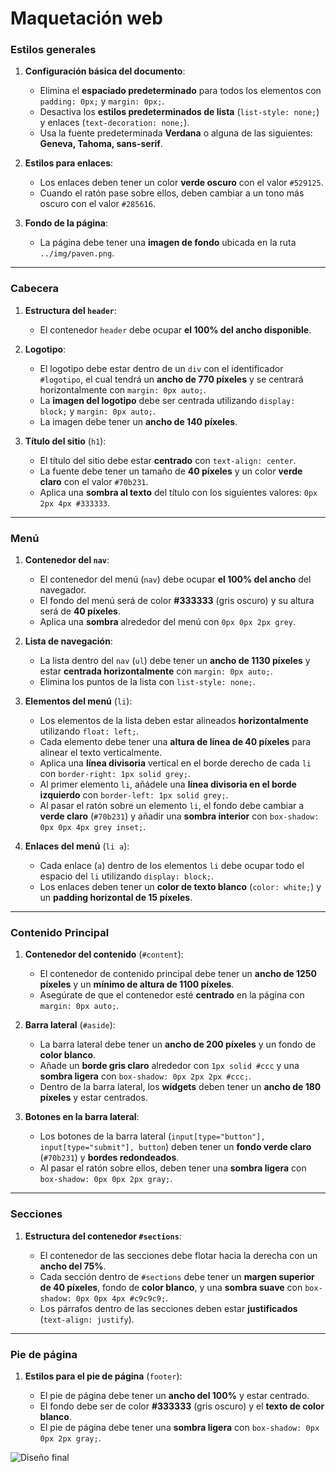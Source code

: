 # Maquetación web

### Estilos generales

1. **Configuración básica del documento**:

   - Elimina el **espaciado predeterminado** para todos los elementos con `padding: 0px;` y `margin: 0px;`.
   - Desactiva los **estilos predeterminados de lista** (`list-style: none;`) y enlaces (`text-decoration: none;`).
   - Usa la fuente predeterminada **Verdana** o alguna de las siguientes: **Geneva, Tahoma, sans-serif**.

2. **Estilos para enlaces**:

   - Los enlaces deben tener un color **verde oscuro** con el valor `#529125`.
   - Cuando el ratón pase sobre ellos, deben cambiar a un tono más oscuro con el valor `#285616`.

3. **Fondo de la página**:

   - La página debe tener una **imagen de fondo** ubicada en la ruta `../img/paven.png`.

---

### Cabecera

1. **Estructura del `header`**:

   - El contenedor `header` debe ocupar **el 100% del ancho disponible**.

2. **Logotipo**:

   - El logotipo debe estar dentro de un `div` con el identificador `#logotipo`, el cual tendrá un **ancho de 770 píxeles** y se centrará horizontalmente con `margin: 0px auto;`.
   - La **imagen del logotipo** debe ser centrada utilizando `display: block;` y `margin: 0px auto;`.
   - La imagen debe tener un **ancho de 140 píxeles**.

3. **Título del sitio** (`h1`):

   - El título del sitio debe estar **centrado** con `text-align: center`.
   - La fuente debe tener un tamaño de **40 píxeles** y un color **verde claro** con el valor `#70b231`.
   - Aplica una **sombra al texto** del título con los siguientes valores: `0px 2px 4px #333333`.

---

### Menú

1. **Contenedor del `nav`**:

   - El contenedor del menú (`nav`) debe ocupar **el 100% del ancho** del navegador.
   - El fondo del menú será de color **#333333** (gris oscuro) y su altura será de **40 píxeles**.
   - Aplica una **sombra** alrededor del menú con `0px 0px 2px grey`.

2. **Lista de navegación**:

   - La lista dentro del `nav` (`ul`) debe tener un **ancho de 1130 píxeles** y estar **centrada horizontalmente** con `margin: 0px auto;`.
   - Elimina los puntos de la lista con `list-style: none;`.

3. **Elementos del menú** (`li`):

   - Los elementos de la lista deben estar alineados **horizontalmente** utilizando `float: left;`.
   - Cada elemento debe tener una **altura de línea de 40 píxeles** para alinear el texto verticalmente.
   - Aplica una **línea divisoria** vertical en el borde derecho de cada `li` con `border-right: 1px solid grey;`.
   - Al primer elemento `li`, añádele una **línea divisoria en el borde izquierdo** con `border-left: 1px solid grey;`.
   - Al pasar el ratón sobre un elemento `li`, el fondo debe cambiar a **verde claro** (`#70b231`) y añadir una **sombra interior** con `box-shadow: 0px 0px 4px grey inset;`.

4. **Enlaces del menú** (`li a`):

   - Cada enlace (`a`) dentro de los elementos `li` debe ocupar todo el espacio del `li` utilizando `display: block;`.
   - Los enlaces deben tener un **color de texto blanco** (`color: white;`) y un **padding horizontal de 15 píxeles**.

---

### Contenido Principal

1. **Contenedor del contenido** (`#content`):

   - El contenedor de contenido principal debe tener un **ancho de 1250 píxeles** y un **mínimo de altura de 1100 píxeles**.
   - Asegúrate de que el contenedor esté **centrado** en la página con `margin: 0px auto;`.

2. **Barra lateral** (`#aside`):

   - La barra lateral debe tener un **ancho de 200 píxeles** y un fondo de **color blanco**.
   - Añade un **borde gris claro** alrededor con `1px solid #ccc` y una **sombra ligera** con `box-shadow: 0px 2px 2px #ccc;`.
   - Dentro de la barra lateral, los **widgets** deben tener un **ancho de 180 píxeles** y estar centrados.

3. **Botones en la barra lateral**:

   - Los botones de la barra lateral (`input[type="button"], input[type="submit"], button`) deben tener un **fondo verde claro** (`#70b231`) y **bordes redondeados**.
   - Al pasar el ratón sobre ellos, deben tener una **sombra ligera** con `box-shadow: 0px 0px 2px gray;`.

---

### Secciones

1. **Estructura del contenedor `#sections`**:

   - El contenedor de las secciones debe flotar hacia la derecha con un **ancho del 75%**.
   - Cada sección dentro de `#sections` debe tener un **margen superior de 40 píxeles**, fondo de **color blanco**, y una **sombra suave** con `box-shadow: 0px 0px 4px #c9c9c9;`.
   - Los párrafos dentro de las secciones deben estar **justificados** (`text-align: justify`).

---

### Pie de página

1. **Estilos para el pie de página** (`footer`):

   - El pie de página debe tener un **ancho del 100%** y estar centrado.
   - El fondo debe ser de color **#333333** (gris oscuro) y el **texto de color blanco**.
   - El pie de página debe tener una **sombra ligera** con `box-shadow: 0px 0px 2px gray;`.

![Diseño final](../img/diseño.png)
